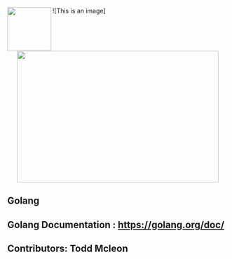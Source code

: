 ![This is an image]<img align="left" width="100" height="100" src="https://avatars3.githubusercontent.com/u/21123354?s=200&v=4">

<p align="center">
  <img width="460" height="300" src="https://avatars3.githubusercontent.com/u/21123354?s=200&v=4">
</p>


## Golang
## Golang Documentation : https://golang.org/doc/
## Contributors: Todd Mcleon
